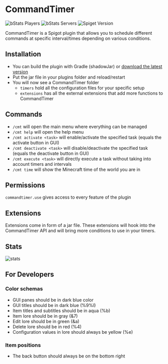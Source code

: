 # CommandTimer

![bStats Players](https://img.shields.io/bstats/players/9657?style=for-the-badge&color=green)
![bStats Servers](https://img.shields.io/bstats/servers/9657?style=for-the-badge)
![Spiget Version](https://img.shields.io/spiget/version/24141?label=published%20version&style=for-the-badge)

CommandTimer is a Spigot plugin that allows you to schedule different commands at specific interval/times depending on
various conditions.

## Installation

- You can build the plugin with Gradle (shadowJar)
  or [download the latest version](https://www.spigotmc.org/resources/command-timer.24141/)
- Put the jar file in your plugins folder and reload/restart
- You will now see a CommandTimer folder
    - `timers` hold all the configuration files for your specific setup
    - `extensions` has all the external extensions that add more functions to CommandTimer

## Commands

- `/cmt` will open the main menu where everything can be managed
- `/cmt help` will open the help menu
- `/cmt activate <task>` will enable/activate the specified task (equals the activate button in GUI)
- `/cmt deactivate <task>` will disable/deactivate the specified task (equals the deactivate button in GUI)
- `/cmt execute <task>` will directly execute a task without taking into account timers and intervals
- `/cmt time` will show the Minecraft time of the world you are in

## Permissions

`commandtimer.use` gives access to every feature of the plugin

## Extensions

Extensions come in form of a jar file. These extensions will hook into the CommandTimer API and will bring more
conditions to use in your timers.

## Stats

![stats](https://bstats.org/signatures/bukkit/commandtimer.svg)

## For Developers

### Color schemas

- GUI panes should be in dark blue color
- GUI titles should be in dark blue (%9%l)
- Item titles and subtitles should be in aqua (%b)
- Item lore should be in gray (&7)
- Edit lore should be in green (&a)
- Delete lore should be in red (%4)
- Configuration values in lore should always be yellow (%e)

### Item positions

- The back button should always be on the bottom right


